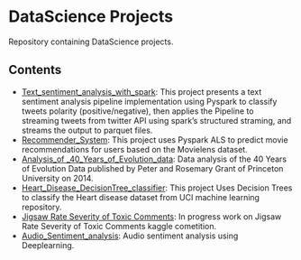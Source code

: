 # DataScience Projects 
Repository containing DataScience projects.

## Contents
- [Text_sentiment_analysis_with_spark](https://github.com/Abd-elr4hman/Data-Science/tree/main/Text_sentiment_analysis_with_spark): This project presents a  text sentiment analysis pipeline implementation using Pyspark to classify tweets polarity (positive/negative), then applies the Pipeline to streaming tweets from twitter API using spark’s structured 
straming, and streams the output to parquet files.
- [Recommender_System](https://github.com/Abd-elr4hman/Data-Science/tree/main/Recommender): This project uses Pyspark ALS to predict movie recommendations for users based on the Movielens dataset.
- [Analysis_of _40_Years_of_Evolution_data](https://github.com/Abd-elr4hman/Data-Science/tree/main/Analysis_of%20_40_Years_of_Evolution_data): Data analysis of the 40 Years of Evolution Data published by Peter and Rosemary Grant of Princeton University on 2014.
- [Heart_Disease_DecisionTree_classifier](https://github.com/Abd-elr4hman/Data-Science/tree/main/Heart_Disease_Classification): This project Uses Decision Trees to classify the Heart disease dataset from UCI machine learning repository.
- [Jigsaw Rate Severity of Toxic Comments](https://github.com/Abd-elr4hman/Data-Science/tree/main/Jigsaw%20Rate%20Severity%20of%20Toxic%20Comments): In progress work on Jigsaw Rate Severity of Toxic Comments kaggle cometition.
- [Audio_Sentiment_analysis](https://github.com/Abd-elr4hman/Data-Science/blob/main/Audio_Sentiment_analysis/Audio_Sentiment_analysis.ipynb): Audio sentiment analysis using Deeplearning.
